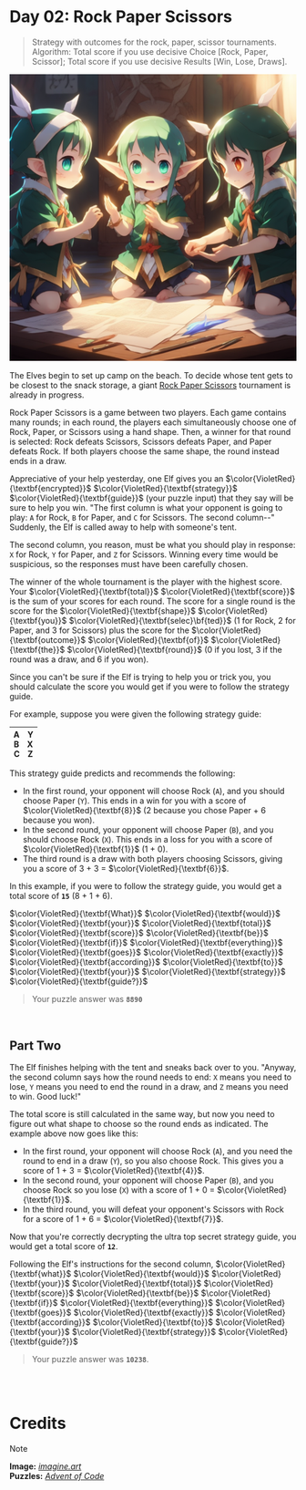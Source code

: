 # Day 02: Rock Paper Scissors
> Strategy with outcomes for the rock, paper, scissor tournaments. Algorithm: Total score if you use decisive Choice [Rock, Paper, Scissor]; Total score if you use decisive Results [Win, Lose, Draws].
<img src=https://github.com/Kyros0718/Advent_of_Code/blob/main/Media/baby%20elf%20playing%20rock%20paper%20scissors.png>

The Elves begin to set up camp on the beach. To decide whose tent gets to be closest to the snack storage, a giant [Rock Paper Scissors](https://en.wikipedia.org/wiki/Rock_paper_scissors) tournament is already in progress.

Rock Paper Scissors is a game between two players. Each game contains many rounds; in each round, the players each simultaneously choose one of Rock, Paper, or Scissors using a hand shape. Then, a winner for that round is selected: Rock defeats Scissors, Scissors defeats Paper, and Paper defeats Rock. If both players choose the same shape, the round instead ends in a draw.

Appreciative of your help yesterday, one Elf gives you an $\color{VioletRed}{\textbf{encrypted}}$ $\color{VioletRed}{\textbf{strategy}}$ $\color{VioletRed}{\textbf{guide}}$ (your puzzle input) that they say will be sure to help you win. "The first column is what your opponent is going to play: `A` for Rock, `B` for Paper, and `C` for Scissors. The second column--" Suddenly, the Elf is called away to help with someone's tent.

The second column, you reason, must be what you should play in response: `X` for Rock, `Y` for Paper, and `Z` for Scissors. Winning every time would be suspicious, so the responses must have been carefully chosen.

The winner of the whole tournament is the player with the highest score. Your $\color{VioletRed}{\textbf{total}}$ $\color{VioletRed}{\textbf{score}}$ is the sum of your scores for each round. The score for a single round is the score for the $\color{VioletRed}{\textbf{shape}}$ $\color{VioletRed}{\textbf{you}}$ $\color{VioletRed}{\textbf{selec}\bf{ted}}$ (1 for Rock, 2 for Paper, and 3 for Scissors) plus the score for the $\color{VioletRed}{\textbf{outcome}}$ $\color{VioletRed}{\textbf{of}}$ $\color{VioletRed}{\textbf{the}}$ $\color{VioletRed}{\textbf{round}}$ (0 if you lost, 3 if the round was a draw, and 6 if you won).

Since you can't be sure if the Elf is trying to help you or trick you, you should calculate the score you would get if you were to follow the strategy guide.

For example, suppose you were given the following strategy guide:

| A&emsp;Y<br>B&emsp;X<br>C&emsp;Z |
| --- |

This strategy guide predicts and recommends the following:

- In the first round, your opponent will choose Rock (`A`), and you should choose Paper (`Y`). This ends in a win for you with a score of $\color{VioletRed}{\textbf{8}}$ (2 because you chose Paper + 6 because you won).
- In the second round, your opponent will choose Paper (`B`), and you should choose Rock (`X`). This ends in a loss for you with a score of $\color{VioletRed}{\textbf{1}}$ (1 + 0).
- The third round is a draw with both players choosing Scissors, giving you a score of 3 + 3 = $\color{VioletRed}{\textbf{6}}$.

In this example, if you were to follow the strategy guide, you would get a total score of **`15`** (8 + 1 + 6).

$\color{VioletRed}{\textbf{What}}$ $\color{VioletRed}{\textbf{would}}$ $\color{VioletRed}{\textbf{your}}$ $\color{VioletRed}{\textbf{total}}$ $\color{VioletRed}{\textbf{score}}$ $\color{VioletRed}{\textbf{be}}$ $\color{VioletRed}{\textbf{if}}$ $\color{VioletRed}{\textbf{everything}}$ $\color{VioletRed}{\textbf{goes}}$ $\color{VioletRed}{\textbf{exactly}}$ $\color{VioletRed}{\textbf{according}}$ $\color{VioletRed}{\textbf{to}}$ $\color{VioletRed}{\textbf{your}}$ $\color{VioletRed}{\textbf{strategy}}$ $\color{VioletRed}{\textbf{guide?}}$

> Your puzzle answer was **`8890`**

<br>

##  Part Two
The Elf finishes helping with the tent and sneaks back over to you. "Anyway, the second column says how the round needs to end: `X` means you need to lose, `Y` means you need to end the round in a draw, and `Z` means you need to win. Good luck!"

The total score is still calculated in the same way, but now you need to figure out what shape to choose so the round ends as indicated. The example above now goes like this:

- In the first round, your opponent will choose Rock (`A`), and you need the round to end in a draw (`Y`), so you also choose Rock. This gives you a score of 1 + 3 = $\color{VioletRed}{\textbf{4}}$.
- In the second round, your opponent will choose Paper (`B`), and you choose Rock so you lose (`X`) with a score of 1 + 0 = $\color{VioletRed}{\textbf{1}}$.
- In the third round, you will defeat your opponent's Scissors with Rock for a score of 1 + 6 = $\color{VioletRed}{\textbf{7}}$.

Now that you're correctly decrypting the ultra top secret strategy guide, you would get a total score of **`12`**.

Following the Elf's instructions for the second column, $\color{VioletRed}{\textbf{what}}$ $\color{VioletRed}{\textbf{would}}$ $\color{VioletRed}{\textbf{your}}$ $\color{VioletRed}{\textbf{total}}$ $\color{VioletRed}{\textbf{score}}$ $\color{VioletRed}{\textbf{be}}$ $\color{VioletRed}{\textbf{if}}$ $\color{VioletRed}{\textbf{everything}}$ $\color{VioletRed}{\textbf{goes}}$ $\color{VioletRed}{\textbf{exactly}}$ $\color{VioletRed}{\textbf{according}}$ $\color{VioletRed}{\textbf{to}}$ $\color{VioletRed}{\textbf{your}}$ $\color{VioletRed}{\textbf{strategy}}$ $\color{VioletRed}{\textbf{guide?}}$

> Your puzzle answer was **`10238`**.

<br>
<br>

# Credits

> [!NOTE]  
> **Image:** [_imagine.art_](https://www.imagine.art/)<br>
> **Puzzles:** [_Advent of Code_](https://adventofcode.com/)




